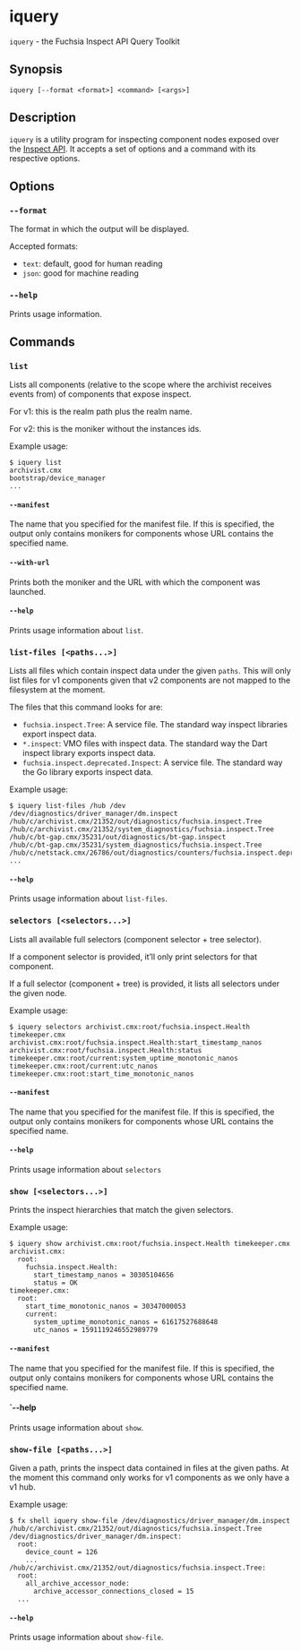 # iquery

`iquery` - the Fuchsia Inspect API Query Toolkit

## Synopsis

```
iquery [--format <format>] <command> [<args>]
```

## Description

`iquery` is a utility program for inspecting component nodes exposed over the
[Inspect API](gsw-inspect.md). It accepts a set of options and a command with
its respective options.

## Options

### `--format`

The format in which the output will be displayed.

Accepted formats:

- `text`: default, good for human reading
- `json`: good for machine reading

### `--help`

Prints usage information.

## Commands

### `list`

Lists all components (relative to the scope where the archivist receives events
from) of components that expose inspect.

For v1: this is the realm path plus the realm name.

For v2: this is the moniker without the instances ids.

Example usage:

```
$ iquery list
archivist.cmx
bootstrap/device_manager
...
```

#### `--manifest`

The name that you specified for the manifest file. If this is specified, the
output only contains monikers for components whose URL contains the specified
name.

#### `--with-url`

Prints both the moniker and the URL with which the component was launched.

#### `--help`

Prints usage information about `list`.

### `list-files [<paths...>]`

Lists all files which contain inspect data under the given `paths`. This will
only list files for v1 components given that v2 components are not mapped to the
filesystem at the moment.

The files that this command looks for are:

- `fuchsia.inspect.Tree`: A service file. The standard way inspect libraries
  export inspect data.
- `*.inspect`: VMO files with inspect data. The standard way the Dart inspect
  library exports inspect data.
- `fuchsia.inspect.deprecated.Inspect`: A service file. The standard way the Go
  library exports inspect data.

Example usage:

```
$ iquery list-files /hub /dev
/dev/diagnostics/driver_manager/dm.inspect
/hub/c/archivist.cmx/21352/out/diagnostics/fuchsia.inspect.Tree
/hub/c/archivist.cmx/21352/system_diagnostics/fuchsia.inspect.Tree
/hub/c/bt-gap.cmx/35231/out/diagnostics/bt-gap.inspect
/hub/c/bt-gap.cmx/35231/system_diagnostics/fuchsia.inspect.Tree
/hub/c/netstack.cmx/26786/out/diagnostics/counters/fuchsia.inspect.deprecated.Inspect
...
```

#### `--help`

Prints usage information about `list-files`.

### `selectors [<selectors...>]`

Lists all available full selectors (component selector + tree selector).

If a component selector is provided, it’ll only print selectors for that component.

If a full selector (component + tree) is provided, it lists all selectors under the given node.

Example usage:

```
$ iquery selectors archivist.cmx:root/fuchsia.inspect.Health timekeeper.cmx
archivist.cmx:root/fuchsia.inspect.Health:start_timestamp_nanos
archivist.cmx:root/fuchsia.inspect.Health:status
timekeeper.cmx:root/current:system_uptime_monotonic_nanos
timekeeper.cmx:root/current:utc_nanos
timekeeper.cmx:root:start_time_monotonic_nanos
```

#### `--manifest`

The name that you specified for the manifest file. If this is specified, the
output only contains monikers for components whose URL contains the specified
name.

#### `--help`

Prints usage information about `selectors`


### `show [<selectors...>]`

Prints the inspect hierarchies that match the given selectors.

Example usage:

```
$ iquery show archivist.cmx:root/fuchsia.inspect.Health timekeeper.cmx
archivist.cmx:
  root:
    fuchsia.inspect.Health:
      start_timestamp_nanos = 30305104656
      status = OK
timekeeper.cmx:
  root:
    start_time_monotonic_nanos = 30347000053
    current:
      system_uptime_monotonic_nanos = 61617527688648
      utc_nanos = 1591119246552989779
```

#### `--manifest`

The name that you specified for the manifest file. If this is specified, the
output only contains monikers for components whose URL contains the specified
name.

#### `--help

Prints usage information about `show`.

### `show-file [<paths...>]`

Given a path, prints the inspect data contained in files at the given paths. At the moment this
command only works for v1 components as we only have a v1 hub.

Example usage:

```
$ fx shell iquery show-file /dev/diagnostics/driver_manager/dm.inspect /hub/c/archivist.cmx/21352/out/diagnostics/fuchsia.inspect.Tree
/dev/diagnostics/driver_manager/dm.inspect:
  root:
    device_count = 126
    ...
/hub/c/archivist.cmx/21352/out/diagnostics/fuchsia.inspect.Tree:
  root:
    all_archive_accessor_node:
      archive_accessor_connections_closed = 15
  ...
```

#### `--help`

Prints usage information about `show-file`.
